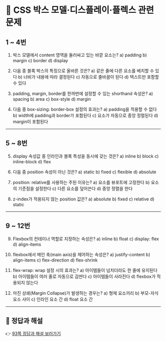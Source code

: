 
# 📘 CSS 박스 모델·디스플레이·플렉스 관련 문제

## 1 \~ 4번

1. 박스 모델에서 content 영역을 둘러싸고 있는 바깥 요소는?
   a) padding
   b) margin
   c) border
   d) display

2. 다음 중 블록 박스의 특징으로 올바른 것은?
   a) 같은 줄에 다른 요소를 배치할 수 있다
   b) 너비가 내용에 따라 결정된다
   c) 자동으로 줄바꿈이 된다
   d) 텍스트만 포함할 수 있다

3. padding, margin, border를 한꺼번에 설정할 수 있는 shorthand 속성은?
   a) spacing
   b) area
   c) box-style
   d) margin

4. 다음 중 box-sizing: border-box 설정의 효과는?
   a) padding을 적용할 수 없다
   b) width에 padding과 border가 포함된다
   c) 요소가 자동으로 중앙 정렬된다
   d) margin이 포함된다

---

## 5 \~ 8번

5. display 속성값 중 인라인과 블록 특성을 동시에 갖는 것은?
   a) inline
   b) block
   c) inline-block
   d) flex

6. 다음 중 position 속성이 아닌 것은?
   a) static
   b) fixed
   c) flexible
   d) absolute

7. position: relative를 사용하는 주된 이유는?
   a) 요소를 뷰포트에 고정한다
   b) 요소의 기준점을 설정한다
   c) 다른 요소를 덮어쓴다
   d) 중앙 정렬을 한다

8. z-index가 적용되지 않는 position 값은?
   a) absolute
   b) fixed
   c) relative
   d) static

---

## 9 \~ 12번

9. Flexbox의 컨테이너 역할로 지정하는 속성은?
   a) inline
   b) float
   c) display: flex
   d) align-items

10. flexbox에서 메인 축(main axis)을 제어하는 속성은?
    a) justify-content
    b) align-items
    c) flex-direction
    d) flex-shrink

11. flex-wrap: wrap 설정 시의 효과는?
    a) 아이템들이 넘치더라도 한 줄에 유지된다
    b) 아이템들이 여러 줄로 자동으로 감싼다
    c) 아이템들이 사라진다
    d) flexbox가 적용되지 않는다

12. 마진 상쇄(Margin Collapse)가 발생하는 경우는?
    a) 형제 요소끼리
    b) 부모-자식 요소 사이
    c) 인라인 요소 간
    d) float 요소 간

---

## 📌 정답과 해설

👉 [93쪽 정답과 해설 보러가기](https://edu.ssafy.com/data/upload_files/crossUpload/openLrn/ebook/unzip/A2025082013391482900/index.html)


